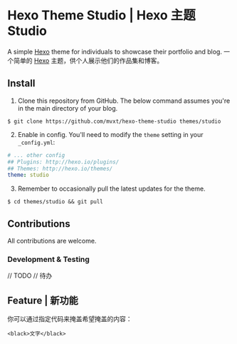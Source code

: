 # Hexo Theme Studio | Hexo 主题 Studio

A simple [Hexo](https://hexo.io) theme for individuals to showcase their portfolio and blog.
一个简单的 [Hexo](https://hexo.io) 主题，供个人展示他们的作品集和博客。

## Install
  1. Clone this repository from GitHub. The below command assumes you're in the main directory of your blog.
  
  ```shell
  $ git clone https://github.com/mvxt/hexo-theme-studio themes/studio
  ```

  2. Enable in config. You'll need to modify the `theme` setting in your `_config.yml`:
  ```yaml
  # ... other config
  ## Plugins: http://hexo.io/plugins/
  ## Themes: http://hexo.io/themes/
  theme: studio
  ```

  3. Remember to occasionally pull the latest updates for the theme.
  ```shell
  $ cd themes/studio && git pull
  ```


## Contributions
All contributions are welcome.

### Development & Testing
// TODO
// 待办

## Feature | 新功能
你可以通过指定代码来掩盖希望掩盖的内容：
```
<black>文字</black>
```